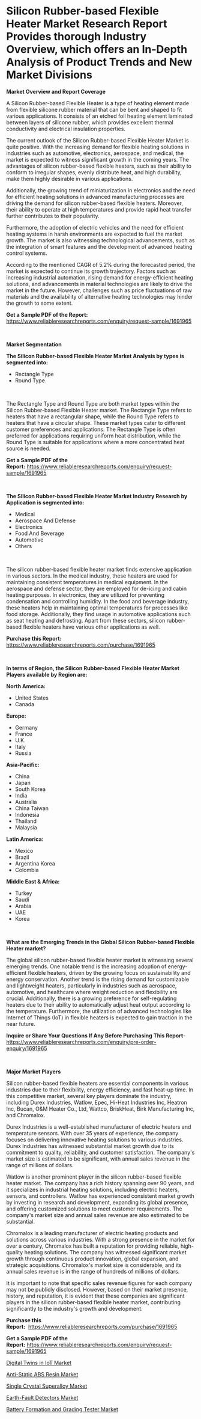 <p><h1>Silicon Rubber-based Flexible Heater Market Research Report Provides thorough Industry Overview, which offers an In-Depth Analysis of Product Trends and New Market Divisions</h1></p><p><strong>Market Overview and Report Coverage</strong></p>
<p><p>A Silicon Rubber-based Flexible Heater is a type of heating element made from flexible silicone rubber material that can be bent and shaped to fit various applications. It consists of an etched foil heating element laminated between layers of silicone rubber, which provides excellent thermal conductivity and electrical insulation properties.</p><p>The current outlook of the Silicon Rubber-based Flexible Heater Market is quite positive. With the increasing demand for flexible heating solutions in industries such as automotive, electronics, aerospace, and medical, the market is expected to witness significant growth in the coming years. The advantages of silicon rubber-based flexible heaters, such as their ability to conform to irregular shapes, evenly distribute heat, and high durability, make them highly desirable in various applications.</p><p>Additionally, the growing trend of miniaturization in electronics and the need for efficient heating solutions in advanced manufacturing processes are driving the demand for silicon rubber-based flexible heaters. Moreover, their ability to operate at high temperatures and provide rapid heat transfer further contributes to their popularity.</p><p>Furthermore, the adoption of electric vehicles and the need for efficient heating systems in harsh environments are expected to fuel the market growth. The market is also witnessing technological advancements, such as the integration of smart features and the development of advanced heating control systems.</p><p>According to the mentioned CAGR of 5.2% during the forecasted period, the market is expected to continue its growth trajectory. Factors such as increasing industrial automation, rising demand for energy-efficient heating solutions, and advancements in material technologies are likely to drive the market in the future. However, challenges such as price fluctuations of raw materials and the availability of alternative heating technologies may hinder the growth to some extent.</p></p>
<p><strong>Get a Sample PDF of the Report:</strong> <a href="https://www.reliableresearchreports.com/enquiry/request-sample/1691965">https://www.reliableresearchreports.com/enquiry/request-sample/1691965</a></p>
<p>&nbsp;</p>
<p><strong>Market Segmentation</strong></p>
<p><strong>The Silicon Rubber-based Flexible Heater Market Analysis by types is segmented into:</strong></p>
<p><ul><li>Rectangle Type</li><li>Round Type</li></ul></p>
<p>&nbsp;</p>
<p><p>The Rectangle Type and Round Type are both market types within the Silicon Rubber-based Flexible Heater market. The Rectangle Type refers to heaters that have a rectangular shape, while the Round Type refers to heaters that have a circular shape. These market types cater to different customer preferences and applications. The Rectangle Type is often preferred for applications requiring uniform heat distribution, while the Round Type is suitable for applications where a more concentrated heat source is needed.</p></p>
<p><strong>Get a Sample PDF of the Report:</strong>&nbsp;<a href="https://www.reliableresearchreports.com/enquiry/request-sample/1691965">https://www.reliableresearchreports.com/enquiry/request-sample/1691965</a></p>
<p>&nbsp;</p>
<p><strong>The Silicon Rubber-based Flexible Heater Market Industry Research by Application is segmented into:</strong></p>
<p><ul><li>Medical</li><li>Aerospace And Defense</li><li>Electronics</li><li>Food And Beverage</li><li>Automotive</li><li>Others</li></ul></p>
<p>&nbsp;</p>
<p><p>The silicon rubber-based flexible heater market finds extensive application in various sectors. In the medical industry, these heaters are used for maintaining consistent temperatures in medical equipment. In the aerospace and defense sector, they are employed for de-icing and cabin heating purposes. In electronics, they are utilized for preventing condensation and controlling humidity. In the food and beverage industry, these heaters help in maintaining optimal temperatures for processes like food storage. Additionally, they find usage in automotive applications such as seat heating and defrosting. Apart from these sectors, silicon rubber-based flexible heaters have various other applications as well.</p></p>
<p><strong>Purchase this Report:</strong>&nbsp; <a href="https://www.reliableresearchreports.com/purchase/1691965">https://www.reliableresearchreports.com/purchase/1691965</a></p>
<p>&nbsp;</p>
<p><strong>In terms of Region, the Silicon Rubber-based Flexible Heater Market Players available by Region are:</strong></p>
<p>
    <p> <strong> North America: </strong>
        <ul>
            <li>United States</li>
            <li>Canada</li>
        </ul>
        </p> 
    <p> <strong> Europe: </strong>
        <ul>
            <li>Germany</li>
            <li>France</li>
            <li>U.K.</li>
            <li>Italy</li>
            <li>Russia</li>
        </ul>
        </p> 
    <p> <strong> Asia-Pacific: </strong>
        <ul>
            <li>China</li>
            <li>Japan</li>
            <li>South Korea</li>
            <li>India</li>
            <li>Australia</li>
            <li>China Taiwan</li>
            <li>Indonesia</li>
            <li>Thailand</li>
            <li>Malaysia</li>
        </ul>
        </p> 
    <p> <strong> Latin America: </strong>
        <ul>
            <li>Mexico</li>
            <li>Brazil</li>
            <li>Argentina Korea</li>
            <li>Colombia</li>
        </ul>
        </p> 
    <p> <strong> Middle East & Africa: </strong>
        <ul>
            <li>Turkey</li>
            <li>Saudi</li>
            <li>Arabia</li>
            <li>UAE</li>
            <li>Korea</li>
        </ul>
    </p>
    </p>
<p>&nbsp;</p>
<p><strong>What are the Emerging Trends in the Global Silicon Rubber-based Flexible Heater market?</strong></p>
<p><p>The global silicon rubber-based flexible heater market is witnessing several emerging trends. One notable trend is the increasing adoption of energy-efficient flexible heaters, driven by the growing focus on sustainability and energy conservation. Another trend is the rising demand for customizable and lightweight heaters, particularly in industries such as aerospace, automotive, and healthcare where weight reduction and flexibility are crucial. Additionally, there is a growing preference for self-regulating heaters due to their ability to automatically adjust heat output according to the temperature. Furthermore, the utilization of advanced technologies like Internet of Things (IoT) in flexible heaters is expected to gain traction in the near future.</p></p>
<p><strong>Inquire or Share Your Questions If Any Before Purchasing This Report</strong>- <a href="https://www.reliableresearchreports.com/enquiry/pre-order-enquiry/1691965">https://www.reliableresearchreports.com/enquiry/pre-order-enquiry/1691965</a></p>
<p>&nbsp;</p>
<p><strong>Major Market Players</strong></p>
<p><p>Silicon rubber-based flexible heaters are essential components in various industries due to their flexibility, energy efficiency, and fast heat-up time. In this competitive market, several key players dominate the industry, including Durex Industries, Watlow, Epec, Hi-Heat Industries Inc, Heatron Inc, Bucan, O&M Heater Co., Ltd, Wattco, BriskHeat, Birk Manufacturing Inc, and Chromalox.</p><p>Durex Industries is a well-established manufacturer of electric heaters and temperature sensors. With over 35 years of experience, the company focuses on delivering innovative heating solutions to various industries. Durex Industries has witnessed substantial market growth due to its commitment to quality, reliability, and customer satisfaction. The company's market size is estimated to be significant, with annual sales revenue in the range of millions of dollars.</p><p>Watlow is another prominent player in the silicon rubber-based flexible heater market. The company has a rich history spanning over 90 years, and it specializes in industrial heating solutions, including electric heaters, sensors, and controllers. Watlow has experienced consistent market growth by investing in research and development, expanding its global presence, and offering customized solutions to meet customer requirements. The company's market size and annual sales revenue are also estimated to be substantial.</p><p>Chromalox is a leading manufacturer of electric heating products and solutions across various industries. With a strong presence in the market for over a century, Chromalox has built a reputation for providing reliable, high-quality heating solutions. The company has witnessed significant market growth through continuous product innovation, global expansion, and strategic acquisitions. Chromalox's market size is considerable, and its annual sales revenue is in the range of hundreds of millions of dollars.</p><p>It is important to note that specific sales revenue figures for each company may not be publicly disclosed. However, based on their market presence, history, and reputation, it is evident that these companies are significant players in the silicon rubber-based flexible heater market, contributing significantly to the industry's growth and development.</p></p>
<p><strong>Purchase this Report:</strong>&nbsp;&nbsp;<a href="https://www.reliableresearchreports.com/purchase/1691965">https://www.reliableresearchreports.com/purchase/1691965</a></p>
<p></p>
<p><strong>Get a Sample PDF of the Report:</strong>&nbsp;<a href="https://www.reliableresearchreports.com/enquiry/request-sample/1691965">https://www.reliableresearchreports.com/enquiry/request-sample/1691965</a></p>
<p><p><a href="https://www.linkedin.com/pulse/digital-twins-iot-market-insights-players-forecast-till-j9zke/">Digital Twins in IoT Market</a></p><p><a href="https://medium.com/@sheilahaley2023/anti-static-abs-resin-nbsp-market-focuses-on-market-share-size-and-projected-forecast-till-2030-5aaf341dc8e5">Anti-Static ABS Resin Market</a></p><p><a href="https://www.linkedin.com/pulse/single-crystal-superalloy-market-challenges-opportunities-honfe/">Single Crystal Superalloy Market</a></p><p><a href="https://www.linkedin.com/pulse/earth-fault-detectors-market-size-2023-2030-global-industrial-mg3xe/">Earth-Fault Detectors Market</a></p><p><a href="https://medium.com/@marvinwalsh2023/battery-formation-and-grading-tester-market-focuses-on-market-share-size-and-projected-forecast-c95a72cd74aa">Battery Formation and Grading Tester Market</a></p></p>